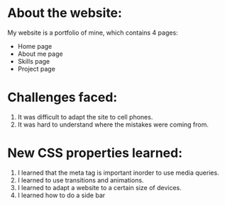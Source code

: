 # About the website:

My website is a portfolio of mine, which contains 4 pages:

- Home page
- About me page
- Skills page
- Project page

# Challenges faced:

1. It was difficult to adapt the site to cell phones.
2. It was hard to understand where the mistakes were coming from.

# New CSS properties learned:

1. I learned that the meta tag is important inorder to use media queries.
2. I learned to use transitions and animations.
3. I learned to adapt a website to a certain size of devices.
4. I learned how to do a side bar
